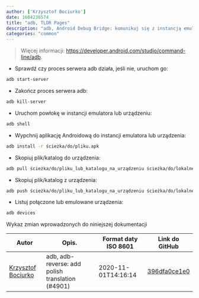 ```yaml
---
author: ['Krzysztof Bociurko']
date: 1604236574
title: "adb, TLDR Pages"
description: "adb, Android Debug Bridge: komunikuj się z instancją emulatora Androida lub podłączonym urządzeniem z Androidem."
categories: "common"
---
```

> Więcej informacji: <https://developer.android.com/studio/command-line/adb>.

- Sprawdź czy proces serwera adb działa, jeśli nie, uruchom go:

```bash
adb start-server
```

- Zakończ proces serwera adb:

```bash
adb kill-server
```

- Uruchom powłokę w instancji emulatora lub urządzeniu:

```bash
adb shell
```

- Wypchnij aplikację Androidową do instancji emulatora lub urządzenia:

```bash
adb install -r ścieżka/do/pliku.apk
```

- Skopiuj plik/katalog do urządzenia:

```bash
adb pull ścieżka/do/pliku_lub_katalogu_na_urządzeniu ścieżka/do/lokalnego_katalogu
```

- Skopiuj plik/katalog z urządzenia:

```bash
adb push ścieżka/do/pliku_lub_katalogu_na_urządzeniu ścieżka/do/lokalnego_katalogu
```

- Listuj połączone lub emulowane urządzenia:

```bash
adb devices
```
Wykaz zmian wprowadzonych do niniejszej dokumentacji


Autor | Opis. | Format daty ISO 8601 | Link do GitHub
------|-----|-----|-----
[Krzysztof Bociurko](mailto:chanibal@users.noreply.github.com) | adb, adb-reverse: add polish translation (#4901) | 2020-11-01T14:16:14 | [396dfa0ce1e0](https://github.com/tldr-pages/tldr/commit/396dfa0ce1e0d965cdf90f7458baaa6b5211f900)

